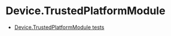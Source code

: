# Device.TrustedPlatformModule
- [Device.TrustedPlatformModule tests](device-trustedplatformmodule-tests.md)
